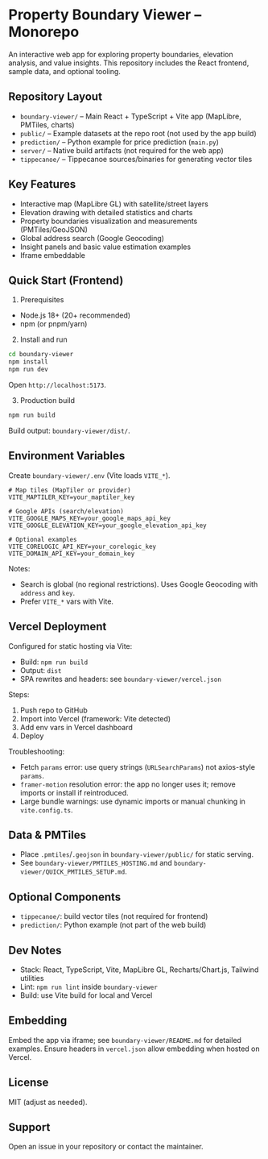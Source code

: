 # Property Boundary Viewer – Monorepo

An interactive web app for exploring property boundaries, elevation analysis, and value insights. This repository includes the React frontend, sample data, and optional tooling.

## Repository Layout

- `boundary-viewer/` – Main React + TypeScript + Vite app (MapLibre, PMTiles, charts)
- `public/` – Example datasets at the repo root (not used by the app build)
- `prediction/` – Python example for price prediction (`main.py`)
- `server/` – Native build artifacts (not required for the web app)
- `tippecanoe/` – Tippecanoe sources/binaries for generating vector tiles

## Key Features

- Interactive map (MapLibre GL) with satellite/street layers
- Elevation drawing with detailed statistics and charts
- Property boundaries visualization and measurements (PMTiles/GeoJSON)
- Global address search (Google Geocoding)
- Insight panels and basic value estimation examples
- Iframe embeddable

## Quick Start (Frontend)

1) Prerequisites

- Node.js 18+ (20+ recommended)
- npm (or pnpm/yarn)

2) Install and run

```bash
cd boundary-viewer
npm install
npm run dev
```

Open `http://localhost:5173`.

3) Production build

```bash
npm run build
```

Build output: `boundary-viewer/dist/`.

## Environment Variables

Create `boundary-viewer/.env` (Vite loads `VITE_*`).

```env
# Map tiles (MapTiler or provider)
VITE_MAPTILER_KEY=your_maptiler_key

# Google APIs (search/elevation)
VITE_GOOGLE_MAPS_KEY=your_google_maps_api_key
VITE_GOOGLE_ELEVATION_KEY=your_google_elevation_api_key

# Optional examples
VITE_CORELOGIC_API_KEY=your_corelogic_key
VITE_DOMAIN_API_KEY=your_domain_key
```

Notes:
- Search is global (no regional restrictions). Uses Google Geocoding with `address` and `key`.
- Prefer `VITE_*` vars with Vite.

## Vercel Deployment

Configured for static hosting via Vite:

- Build: `npm run build`
- Output: `dist`
- SPA rewrites and headers: see `boundary-viewer/vercel.json`

Steps:

1) Push repo to GitHub
2) Import into Vercel (framework: Vite detected)
3) Add env vars in Vercel dashboard
4) Deploy

Troubleshooting:
- Fetch `params` error: use query strings (`URLSearchParams`) not axios-style `params`.
- `framer-motion` resolution error: the app no longer uses it; remove imports or install if reintroduced.
- Large bundle warnings: use dynamic imports or manual chunking in `vite.config.ts`.

## Data & PMTiles

- Place `.pmtiles`/`.geojson` in `boundary-viewer/public/` for static serving.
- See `boundary-viewer/PMTILES_HOSTING.md` and `boundary-viewer/QUICK_PMTILES_SETUP.md`.

## Optional Components

- `tippecanoe/`: build vector tiles (not required for frontend)
- `prediction/`: Python example (not part of the web build)

## Dev Notes

- Stack: React, TypeScript, Vite, MapLibre GL, Recharts/Chart.js, Tailwind utilities
- Lint: `npm run lint` inside `boundary-viewer`
- Build: use Vite build for local and Vercel

## Embedding

Embed the app via iframe; see `boundary-viewer/README.md` for detailed examples. Ensure headers in `vercel.json` allow embedding when hosted on Vercel.

## License

MIT (adjust as needed).

## Support

Open an issue in your repository or contact the maintainer.
